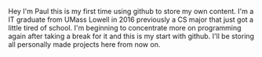 Hey I'm Paul this is my first time using github to store my own content. I'm a IT graduate from UMass Lowell in 2016 previously a CS major that just got a little tired of school. I'm beginning to concentrate more on programming again after taking a break for it and this is my start with github. I'll be storing all personally made projects here from now on.
